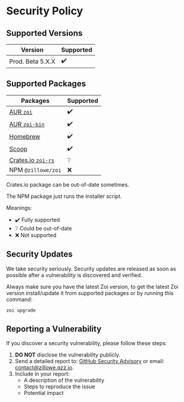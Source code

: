 # Security Policy

## Supported Versions

| Version          | Supported |
| ---------------- | --------- |
| Prod. Beta 5.X.X | ✔️        |

## Supported Packages

| Packages                                                    | Supported |
| ----------------------------------------------------------- | --------- |
| [AUR `zoi`](https://aur.archlinux.org/packages/zoi)         | ✔️        |
| [AUR `zoi-bin`](https://aur.archlinux.org/packages/zoi-bin) | ✔️        |
| [Homebrew](https://github.com/Zillowe/homebrew-tap)         | ✔️        |
| [Scoop](https://github.com/Zillowe/scoop)                   | ✔️        |
| [Crates.io `zoi-rs`](https://crates.io/crates/zoi-rs)       | ❔        |
| NPM `@zillowe/zoi`                                          | ❌        |

Crates.io package can be out-of-date sometimes.

The NPM package just runs the installer script.

Meanings:

- ✔️ Fully supported
- ❔ Could be out-of-date
- ❌ Not supported

## Security Updates

We take security seriously. Security updates are released as soon as possible after a vulnerability is discovered and verified.

Always make sure you have the latest Zoi version, to get the latest Zoi version install/update it from supported packages or by running this command:

```sh
zoi upgrade
```

## Reporting a Vulnerability

If you discover a security vulnerability, please follow these steps:

1. **DO NOT** disclose the vulnerability publicly.
2. Send a detailed report to: [GitHub Security Advisory](https://github.com/Zillowe/Zoi/security/advisories/new) or email: [contact@zillowe.qzz.io](mailto:contact@zillowe.qzz.io).
3. Include in your report:
   - A description of the vulnerability
   - Steps to reproduce the issue
   - Potential impact
